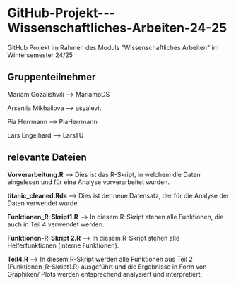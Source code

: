 # GitHub-Projekt---Wissenschaftliches-Arbeiten-24-25
GitHub Projekt im Rahmen des Moduls "Wissenschaftliches Arbeiten" im Wintersemester 24/25
## Gruppenteilnehmer
Mariam Gozalishvili --> MariamoDS 

Arseniia Mikhailova --> asyalevit

Pia Herrmann  --> PiaHerrmann

Lars Engelhard --> LarsTU
## relevante Dateien

**Vorverarbeitung.R** --> Dies ist das R-Skript, in welchem die Daten eingelesen und für eine Analyse vorverarbeitet wurden.

**titanic_cleaned.Rds** --> Dies ist der neue Datensatz, der für die Analyse der Daten verwendet wurde.

**Funktionen_R-Skript1.R** --> In diesem R-Skript stehen alle Funktionen, die auch in Teil 4 verwendet werden.

**Funktionen-R-Skript 2.R** --> In diesem R-Skript stehen alle Helferfunktionen (interne Funktionen).

**Teil4.R** --> In diesem R-Skript werden alle Funktionen aus Teil 2 (Funktionen_R-Skript1.R) ausgeführt und die Ergebnisse in Form von Graphiken/ Plots werden entsprechend analysiert und interpretiert.
